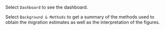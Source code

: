 Select `Dashboard` to see the dashboard.

Select `Background & Methods` to get a summary of the methods used to
obtain the migration estimates as well as the interpretation of the
figures.
